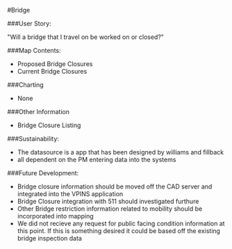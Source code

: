 #Bridge

###User Story:  

"Will a bridge that I travel on be worked on or closed?"

###Map Contents: 
	
- Proposed Bridge Closures
- Current Bridge Closures

###Charting

- None 

###Other Information

- Bridge Closure Listing

###Sustainability:
	
- The datasource is a app that has been designed by williams and fillback
- all dependent on the PM entering data into the systems

###Future Development:
- Bridge closure information should be moved off the CAD server and integrated into the VPINS application
- Bridge Closure integration with 511 should investigated furthure
- Other Bridge restriction information related to mobility should be incorporated into mapping
- We did not recieve any request for public facing condition information at this point.  If this is something desired it could be based off the existing bridge inspection data
